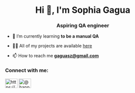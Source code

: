 <h1 align="center">Hi 👋, I'm Sophia Gagua</h1>
<h3 align="center">Aspiring QA engineer</h3>

- 🌱 I’m currently learning **to be a manual QA**

- 👨‍💻 All of my projects are available [here](https://drive.google.com/drive/folders/13fnpsSxe4gdR575PJMcpK29LsO2rcfEh?usp=drive_link)

- 📫 How to reach me **gaguasz@gmail.com**

<h3 align="left">Connect with me:</h3>
<p align="left">
<a href="https://linkedin.com/in/https://www.linkedin.com/in/sophia-gagua-24731a323/" target="blank"><img align="center" src="https://raw.githubusercontent.com/rahuldkjain/github-profile-readme-generator/master/src/images/icons/Social/linked-in-alt.svg" alt="https://www.linkedin.com/in/sophia-gagua-24731a323/" height="30" width="40" /></a>
<a href="https://instagram.com/@happy_satan" target="blank"><img align="center" src="https://raw.githubusercontent.com/rahuldkjain/github-profile-readme-generator/master/src/images/icons/Social/instagram.svg" alt="@happy_satan" height="30" width="40" /></a>
</p>
